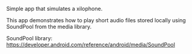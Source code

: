 Simple app that simulates a xilophone.

  This app demonstrates how to play short audio files stored locally using SoundPool from the media library.
  
  SoundPool library:
  https://developer.android.com/reference/android/media/SoundPool
